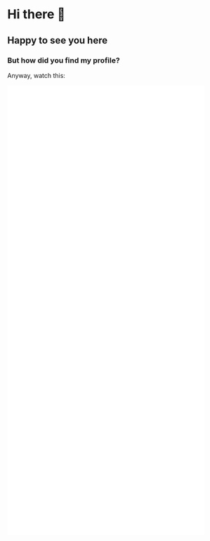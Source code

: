 # Hi there 👋
## Happy to see you here
### But how did you find my profile?
Anyway, watch this:

![Metrics](/github-metrics.svg)
